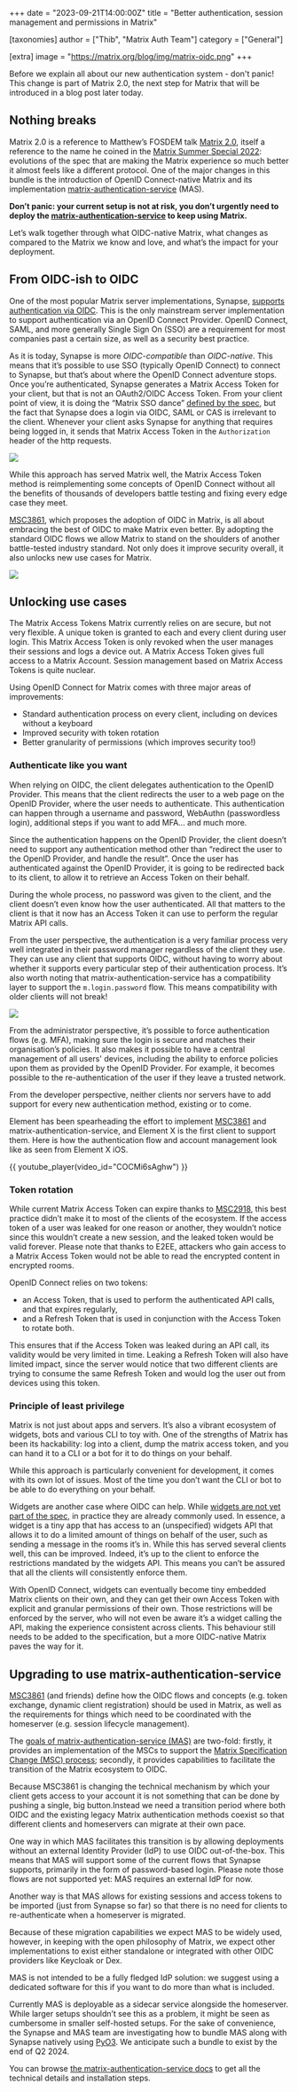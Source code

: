 +++
date = "2023-09-21T14:00:00Z"
title = "Better authentication, session management and permissions in Matrix"

[taxonomies]
author = ["Thib", "Matrix Auth Team"]
category = ["General"]

[extra]
image = "https://matrix.org/blog/img/matrix-oidc.png"
+++

Before we explain all about our new authentication system - don't panic! This change is part of Matrix 2.0, the next step for Matrix that will be introduced in a blog post later today.

## Nothing breaks

Matrix 2.0 is a reference to Matthew’s FOSDEM talk [Matrix 2.0](https://archive.fosdem.org/2023/schedule/event/matrix20/), itself a reference to the name he coined in the [Matrix Summer Special 2022](https://matrix.org/blog/2022/08/15/the-matrix-summer-special-2022/#matrix-2-0): evolutions of the spec that are making the Matrix experience so much better it almost feels like a different protocol. One of the major changes in this bundle is the introduction of OpenID Connect-native Matrix and its implementation [matrix-authentication-service](https://github.com/matrix-org/matrix-authentication-service/) (MAS).

**Don’t panic: your current setup is not at risk, you don’t urgently need to deploy the [matrix-authentication-service](https://github.com/matrix-org/matrix-authentication-service/) to keep using Matrix.**

Let’s walk together through what OIDC-native Matrix, what changes as compared to the Matrix we know and love, and what’s the impact for your deployment.


## From OIDC-ish to OIDC

One of the most popular Matrix server implementations, Synapse, [supports authentication via OIDC](https://matrix-org.github.io/synapse/latest/usage/configuration/config_documentation.html#oidc_providers). This is the only mainstream server implementation to support authentication via an OpenID Connect Provider. OpenID Connect, SAML, and more generally Single Sign On (SSO) are a requirement for most companies past a certain size, as well as a security best practice.

As it is today, Synapse is more _OIDC-compatible_ than _OIDC-native_. This means that it’s possible to use SSO (typically OpenID Connect) to connect to Synapse, but that’s about where the OpenID Connect adventure stops. Once you’re authenticated, Synapse generates a Matrix Access Token for your client, but that is not an OAuth2/OIDC Access Token. From your client point of view, it is doing the “Matrix SSO dance” [defined by the spec](https://spec.matrix.org/v1.8/client-server-api/#client-login-via-sso), but the fact that Synapse does a login via OIDC, SAML or CAS is irrelevant to the client. Whenever your client asks Synapse for anything that requires being logged in, it sends that Matrix Access Token in the `Authorization` header of the http requests.

![](/blog/img/20230921-classic-token.png)

While this approach has served Matrix well, the Matrix Access Token method is reimplementing some concepts of OpenID Connect without all the benefits of thousands of developers battle testing and fixing every edge case they meet.

[MSC3861](https://github.com/matrix-org/matrix-spec-proposals/pull/3861), which proposes the adoption of OIDC in Matrix, is all about embracing the best of OIDC to make Matrix even better. By adopting the standard OIDC flows we allow Matrix to stand on the shoulders of another battle-tested industry standard. Not only does it improve security overall, it also unlocks new use cases for Matrix.

![](/blog/img/20230921-oidc-token.png)


## Unlocking use cases

The Matrix Access Tokens Matrix currently relies on are secure, but not very flexible. A unique token is granted to each and every client during user login. This Matrix Access Token is only revoked when the user manages their sessions and logs a device out. A Matrix Access Token gives full access to a Matrix Account. Session management based on Matrix Access Tokens is quite nuclear.

Using OpenID Connect for Matrix comes with three major areas of improvements:

* Standard authentication process on every client, including on devices without a keyboard
* Improved security with token rotation
* Better granularity of permissions (which improves security too!)


### Authenticate like you want

When relying on OIDC, the client delegates authentication to the OpenID Provider. This means that the client redirects the user to a web page on the OpenID Provider, where the user needs to authenticate. This authentication can happen through a username and password, WebAuthn (passwordless login), additional steps if you want to add MFA… and much more.

Since the authentication happens on the OpenID Provider, the client doesn’t need to support any authentication method other than “redirect the user to the OpenID Provider, and handle the result”. Once the user has authenticated against the OpenID Provider, it is going to be redirected back to its client, to allow it to retrieve an Access Token on their behalf.

During the whole process, no password was given to the client, and the client doesn’t even know how the user authenticated. All that matters to the client is that it now has an Access Token it can use to perform the regular Matrix API calls.

From the user perspective, the authentication is a very familiar process very well integrated in their password manager regardless of the client they use. They can use any client that supports OIDC, without having to worry about whether it supports every particular step of their authentication process. It’s also worth noting that matrix-authentication-service has a compatibility layer to support the `m.login.password` flow. This means compatibility with older clients will not break!

![](/blog/img/20230921-mas-ui.png)

From the administrator perspective, it’s possible to force authentication flows (e.g. MFA), making sure the login is secure and matches their organisation’s policies. It also makes it possible to have a central management of all users' devices, including the ability to enforce policies upon them as provided by the OpenID Provider. For example, it becomes possible to the re-authentication of the user if they leave a trusted network.

From the developer perspective, neither clients nor servers have to add support for every new authentication method, existing or to come.

Element has been spearheading the effort to implement [MSC3861](https://github.com/matrix-org/matrix-spec-proposals/pull/3861) and matrix-authentication-service, and Element X is the first client to support them. Here is how the authentication flow and account management look like as seen from Element X iOS.

{{ youtube_player(video_id="COCMi6sAghw") }}


### Token rotation

While current Matrix Access Token can expire thanks to [MSC2918](https://github.com/matrix-org/matrix-spec-proposals/pull/2918), this best practice didn’t make it to most of the clients of the ecosystem. If the access token of a user was leaked for one reason or another, they wouldn’t notice since this wouldn’t create a new session, and the leaked token would be valid forever. Please note that thanks to E2EE, attackers who gain access to a Matrix Access Token would not be able to read the encrypted content in encrypted rooms.

OpenID Connect relies on two tokens:



* an Access Token, that is used to perform the authenticated API calls, and that expires regularly,
* and a Refresh Token that is used in conjunction with the Access Token to rotate both.

This ensures that if the Access Token was leaked during an API call, its validity would be very limited in time. Leaking a Refresh Token will also have limited impact, since the server would notice that two different clients are trying to consume the same Refresh Token and would log the user out from devices using this token.


### Principle of least privilege

Matrix is not just about apps and servers. It’s also a vibrant ecosystem of widgets, bots and various CLI to toy with. One of the strengths of Matrix has been its hackability: log into a client, dump the matrix access token, and you can hand it to a CLI or a bot for it to do things on your behalf.

While this approach is particularly convenient for development, it comes with its own lot of issues. Most of the time you don’t want the CLI or bot to be able to do everything on your behalf.

Widgets are another case where OIDC can help. While [widgets are not yet part of the spec](https://github.com/matrix-org/matrix-spec-proposals/pull/2764), in practice they are already commonly used. In essence, a widget is a tiny app that has access to an (unspecified) widgets API that allows it to do a limited amount of things on behalf of the user, such as sending a message in the rooms it’s in. While this has served several clients well, this can be improved. Indeed, it’s up to the client to enforce the restrictions mandated by the widgets API. This means you can’t be assured that all the clients will consistently enforce them.

With OpenID Connect, widgets can eventually become tiny embedded Matrix clients on their own, and they can get their own Access Token with explicit and granular permissions of their own. Those restrictions will be enforced by the server, who will not even be aware it’s a widget calling the API, making the experience consistent across clients. This behaviour still needs to be added to the specification, but a more OIDC-native Matrix paves the way for it.


## Upgrading to use matrix-authentication-service

[MSC3861](https://github.com/matrix-org/matrix-spec-proposals/pull/3861) (and friends) define how the OIDC flows and concepts (e.g. token exchange, dynamic client registration) should be used in Matrix, as well as the requirements for things which need to be coordinated with the homeserver (e.g. session lifecycle management).

The [goals of matrix-authentication-service (MAS)](https://matrix-org.github.io/matrix-authentication-service/development/architecture.html#scope-and-goals) are two-fold: firstly, it provides an implementation of the MSCs to support the [Matrix Specification Change (MSC) process](https://github.com/matrix-org/matrix-spec-proposals); secondly, it provides capabilities to facilitate the transition of the Matrix ecosystem to OIDC. 

Because MSC3861 is changing the technical mechanism by which your client gets access to your account it is not something that can be done by pushing a single, big button.Instead we need a transition period where both OIDC and the existing legacy Matrix authentication methods coexist so that different clients and homeservers can migrate at their own pace.

One way in which MAS facilitates this transition is by allowing deployments without an external Identity Provider (IdP) to use OIDC out-of-the-box. This means that MAS will support some of the current flows that Synapse supports, primarily in the form of password-based login. Please note those flows are not supported yet: MAS requires an external IdP for now. 

Another way is that MAS allows for existing sessions and access tokens to be imported (just from Synapse so far) so that there is no need for clients to re-authenticate when a homeserver is migrated.

Because of these migration capabilities we expect MAS to be widely used, however, in keeping with the open philosophy of Matrix, we expect other implementations to exist either standalone or integrated with other OIDC providers like Keycloak or Dex.

MAS is not intended to be a fully fledged IdP solution: we suggest using a dedicated software for this if you want to do more than what is included.

Currently MAS is deployable as a sidecar service alongside the homeserver. While larger setups shouldn’t see this as a problem, it might be seen as cumbersome in smaller self-hosted setups. For the sake of convenience, the Synapse and MAS team are investigating how to bundle MAS along with Synapse natively using [PyO3](https://pyo3.rs/). We anticipate such a  bundle to exist by the end of Q2 2024.

You can browse [the matrix-authentication-service docs](https://matrix-org.github.io/matrix-authentication-service/setup/index.html) to get all the technical details and installation steps.
